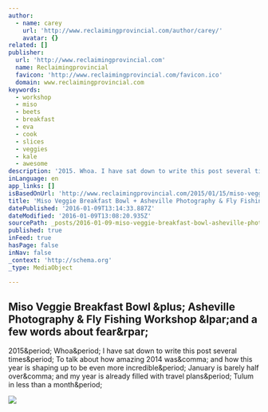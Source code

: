 ```yaml
---
author:
  - name: carey
    url: 'http://www.reclaimingprovincial.com/author/carey/'
    avatar: {}
related: []
publisher:
  url: 'http://www.reclaimingprovincial.com'
  name: Reclaimingprovincial
  favicon: 'http://www.reclaimingprovincial.com/favicon.ico'
  domain: www.reclaimingprovincial.com
keywords:
  - workshop
  - miso
  - beets
  - breakfast
  - eva
  - cook
  - slices
  - veggies
  - kale
  - awesome
description: '2015. Whoa. I have sat down to write this post several times. To talk about how amazing 2014 was, and how this year is shaping up to be even more incredible. January is barely half over, and my year is already filled with travel plans. Tulum in less than a month.'
inLanguage: en
app_links: []
isBasedOnUrl: 'http://www.reclaimingprovincial.com/2015/01/15/miso-veggie-breakfast-bowl-asheville-workshop/'
title: 'Miso Veggie Breakfast Bowl + Asheville Photography & Fly Fishing Workshop (and a few words about fear)'
datePublished: '2016-01-09T13:14:33.887Z'
dateModified: '2016-01-09T13:08:20.935Z'
sourcePath: _posts/2016-01-09-miso-veggie-breakfast-bowl-asheville-photography-and-fly-fis.md
published: true
inFeed: true
hasPage: false
inNav: false
_context: 'http://schema.org'
_type: MediaObject

---
```

<article style=""><h1>Miso Veggie Breakfast Bowl &amp;plus; Asheville Photography &amp; Fly Fishing Workshop &amp;lpar;and a few words about fear&amp;rpar;</h1><p>2015&amp;period; Whoa&amp;period; I have sat down to write this post several times&amp;period; To talk about how amazing 2014 was&amp;comma; and how this year is shaping up to be even more incredible&amp;period; January is barely half over&amp;comma; and my year is already filled with travel plans&amp;period; Tulum in less than a month&amp;period;</p><img src="https://farm9.staticflickr.com/8664/16087254238_f98c5163cd_h.jpg" /></article>